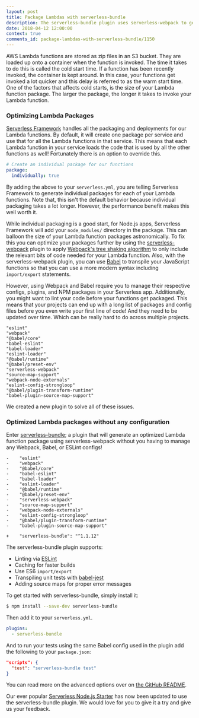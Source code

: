 ```yaml
---
layout: post
title: Package Lambdas with serverless-bundle
description: The serverless-bundle plugin uses serverless-webpack to generate optimized Lambda function packages without you having to maintain any Webpack configs or plugins.
date: 2018-04-12 12:00:00
context: true
comments_id: package-lambdas-with-serverless-bundle/1150
---
```


AWS Lambda functions are stored as zip files in an S3 bucket. They are loaded up onto a container when the function is invoked. The time it takes to do this is called the cold start time. If a function has been recently invoked, the container is kept around. In this case, your functions get invoked a lot quicker and this delay is referred to as the warm start time. One of the factors that affects cold starts, is the size of your Lambda function package. The larger the package, the longer it takes to invoke your Lambda function.

### Optimizing Lambda Packages

[Serverless Framework](https://github.com/serverless/serverless) handles all the packaging and deployments for our Lambda functions. By default, it will create one package per service and use that for all the Lambda functions in that service. This means that each Lambda function in your service loads the code that is used by all the other functions as well! Fortunately there is an option to override this.

``` yaml
# Create an individual package for our functions 
package:
  individually: true
```

By adding the above to your `serverless.yml`, you are telling Serverless Framework to generate individual packages for each of your Lambda functions. Note that, this isn't the default behavior because individual packaging takes a lot longer. However, the performance benefit makes this well worth it.

While individual packaging is a good start, for Node.js apps, Serverless Framework will add your `node_modules/` directory in the package. This can balloon the size of your Lambda function packages astronomically. To fix this you can optimize your packages further by using the [serverless-webpack](https://github.com/serverless-heaven/serverless-webpack) plugin to apply [Webpack's tree shaking algorithm](https://webpack.js.org/guides/tree-shaking/) to only include the relevant bits of code needed for your Lambda function. Also, with the serverless-webpack plugin, you can use [Babel](https://babeljs.io) to transpile your JavaScript functions so that you can use a more modern syntax including `import/export` statements.

However, using Webpack and Babel require you to manage their respective configs, plugins, and NPM packages in your Serverless app. Additionally, you might want to lint your code before your functions get packaged. This means that your projects can end up with a long list of packages and config files before you even write your first line of code! And they need to be updated over time. Which can be really hard to do across multiple projects.

```
"eslint"
"webpack"
"@babel/core"
"babel-eslint"
"babel-loader"
"eslint-loader"
"@babel/runtime"
"@babel/preset-env"
"serverless-webpack"
"source-map-support"
"webpack-node-externals"
"eslint-config-strongloop"
"@babel/plugin-transform-runtime"
"babel-plugin-source-map-support"
```

We created a new plugin to solve all of these issues.

### Optimized Lambda packages without any configuration

Enter [serverless-bundle](https://github.com/AnomalyInnovations/serverless-bundle); a plugin that will generate an optimized Lambda function package using serverless-webpack without you having to manage any Webpack, Babel, or ESLint configs!

```
-    "eslint"
-    "webpack"
-    "@babel/core"
-    "babel-eslint"
-    "babel-loader"
-    "eslint-loader"
-    "@babel/runtime"
-    "@babel/preset-env"
-    "serverless-webpack"
-    "source-map-support"
-    "webpack-node-externals"
-    "eslint-config-strongloop"
-    "@babel/plugin-transform-runtime"
-    "babel-plugin-source-map-support"

+    "serverless-bundle": "^1.1.12"
```

The serverless-bundle plugin supports:

- Linting via [ESLint](https://eslint.org)
- Caching for faster builds
- Use ES6 `import/export`
- Transpiling unit tests with [babel-jest](https://github.com/facebook/jest/tree/master/packages/babel-jest)
- Adding source maps for proper error messages

To get started with serverless-bundle, simply install it:

``` bash
$ npm install --save-dev serverless-bundle
```

Then add it to your `serverless.yml`.

``` yaml
plugins:
  - serverless-bundle
```

And to run your tests using the same Babel config used in the plugin add the following to your `package.json`:

``` json
"scripts": {
  "test": "serverless-bundle test"
}
```

You can read more on the advanced options over on [the GitHub README](https://github.com/AnomalyInnovations/serverless-bundle/blob/master/README.md).

Our ever popular [Serverless Node.js Starter](https://github.com/AnomalyInnovations/serverless-nodejs-starter) has now been updated to use the serverless-bundle plugin. We would love for you to give it a try and give us your feedback.
